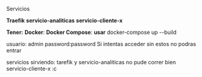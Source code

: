 Servicios

**Traefik**
**servicio-analiticas**
**servicio-cliente-x**

**Tener:**
 **Docker**:
**Docker Compose**: 
**usar**
docker-compose up --build

usuario: admin
password:password Si intentas acceder sin estos no podras entrar

servicios sirviendo: tarefik y servicio-analiticas no pude correr bien servicio-cliente-x :c
